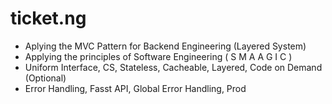 # ticket.ng

- Aplying the MVC Pattern for Backend Engineering (Layered System)
- Applying the principles of Software Engineering ( S M A A G I C )
- Uniform Interface, CS, Stateless, Cacheable, Layered, Code on Demand (Optional)
- Error Handling, Fasst API, Global Error Handling, Prod
